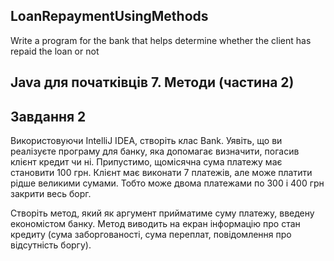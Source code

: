 ## LoanRepaymentUsingMethods
Write a program for the bank that helps determine whether the client has repaid the loan or not
## Java для початківців 7. Методи (частина 2)

## Завдання 2
Використовуючи IntelliJ IDEA, створіть клас Bank. Уявіть, що ви реалізуєте програму для банку, яка допомагає визначити, погасив клієнт кредит чи ні. Припустимо, щомісячна сума платежу має становити 100 грн. Клієнт має виконати 7 платежів, але може платити рідше великими сумами. Тобто може двома платежами по 300 і 400 грн закрити весь борг.

Створіть метод, який як аргумент прийматиме суму платежу, введену економістом банку. Метод виводить на екран інформацію про стан кредиту (сума заборгованості, сума переплат, повідомлення про відсутність боргу).
